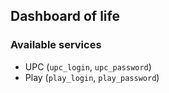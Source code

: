 ## Dashboard of life

### Available services ###

* UPC (`upc_login`, `upc_password`)
* Play (`play_login`, `play_password`)
